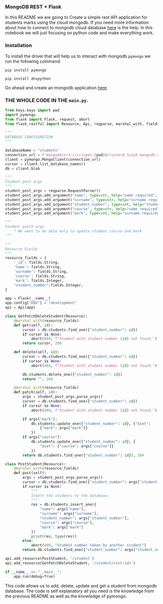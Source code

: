 ### MongoDB REST + Flask

In this README we are going to Create a simple rest API application for students marks using the cloud mongodb. If you need more information about how to connect to mongodb cloud database [here](https://github.com/CrispenGari/python-and-mongodb) is the help. In this notebook we will just focusing on python code and make everything work.

### Installation

To install the driver that will help us to interact with mongodb `pymongo` we run the following command.

```shell
pip install pymongo

pip install dnspython
```

Go ahead and create an mongodb application [here](https://www.mongodb.com/cloud/atlas/lp/try2?utm_source=google&utm_campaign=gs_emea_south_africa_search_core_brand_atlas_desktop&utm_term=mongodb&utm_medium=cpc_paid_search&utm_ad=e&utm_ad_campaign_id=12212624560&gclid=CjwKCAjwvMqDBhB8EiwA2iSmPCap41KoEEBRMXvy2shU7erYMPtg6oZe14eG04B_vdW6w6o1hdWYBBoCVIwQAvD_BwE).

### THE WHOLE CODE IN THE `main.py`.

```py
from keys.keys import pwd
import pymongo
from flask import Flask, request, abort
from flask_restful import Resource, Api, reqparse, marshal_with, fields

"""
DATABASE CONFIGURATION
"""

databaseName = "students"
connection_url = f'mongodb+srv://crispen:{pwd}@cluster0.3zay8.mongodb.net/{databaseName}?retryWrites=true&w=majority'
client = pymongo.MongoClient(connection_url)
cursor = client.list_database_names()
db = client.blob

"""
Student post args
"""
student_post_args = reqparse.RequestParser()
student_post_args.add_argument("name", type=str, help="name required", required=True)
student_post_args.add_argument("surname", type=str, help="surname required", required=True)
student_post_args.add_argument("student_number", type=int, help="student number required", required=True)
student_post_args.add_argument("course", type=str, help="name required", required=True)
student_post_args.add_argument("mark", type=int, help="surname required", required=True)

"""
Student patch args
    * We want to be able only to update student course and mark
"""

"""
Resource Fields
"""
resource_fields = {
    '_id': fields.String,
	'name': fields.String,
	'surname': fields.String,
	'course': fields.String,
	'mark': fields.Integer,
    "student_number":fields.Integer,
}

app = Flask(__name__)
app.config["ENV"] = "development"
api = Api(app)

class GetPatchDeleteStudent(Resource):
    @marshal_with(resource_fields)
    def get(self, id):
        cursor = db.students.find_one({"student_number": id})
        if cursor is None:
            abort(404, f"Student with student number {id} not found.")
        return cursor, 200

    def delete(self, id):
        cursor = db.students.find_one({"student_number": id})
        if cursor is None:
            abort(404, f"Student with student number {id} not found.")

        db.students.delete_one({"student_number": id})
        return "", 204

    @marshal_with(resource_fields)
    def patch(self, id):
        args = student_post_args.parse_args()
        cursor = db.students.find_one({"student_number": id})
        if cursor is None:
            abort(404, f"Student with student number {id} not found.")

        if args["mark"]:
            db.students.update_one({"student_number": id}, {"$set":
                {"mark": args["mark"]}
            })
        if args["course"]:
            db.students.update_one({"student_number": id}, {
                "$set": {"course": args["course"]}
            })
        return db.students.find_one({"student_number": id}), 204

class PostStudent(Resource):
    @marshal_with(resource_fields)
    def post(self):
        args = student_post_args.parse_args()
        cursor = db.students.find_one({"student_number": args["student_number"]})
        if cursor is None:
            """
            Insert the students to the database.
            """
            res = db.students.insert_one({
                "name": args["name"],
                "surname": args["surname"],
                "student_number": args["student_number"],
                "course": args["course"],
                "mark": args["mark"]
            })
            print(res, type(res))
        else:
            abort(409, "Student number taken by another student")
        return db.students.find_one({"student_number": args["student_number"]}), 201

api.add_resource(PostStudent, '/student')
api.add_resource(GetPatchDeleteStudent, '/student/<int:id>')

if __name__ == "__main__":
    app.run(debug=True)

```

This code allows us to add, delete, update and get a student from mongodb database. The code is self explanatory all you need is the knowledge from the previous README as well as the knowledge of pymongo.
